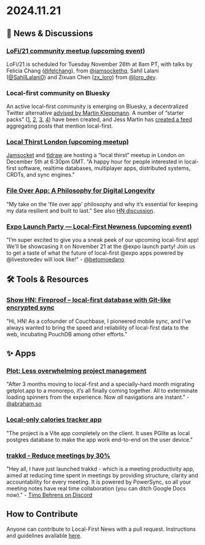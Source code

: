 # 2024.11.21


## 📰 News & Discussions

### [LoFi/21 community meetup (upcoming event)](https://localfirstweb.dev/)
LoFi/21 is scheduled for Tuesday November 26th at 8am PT, with talks by Felicia Chang ([@felchang](https://x.com/felchang)), from [@jamsockethq](https://x.com/jamsockethq), Sahil Lalani ([@SahilLalani0](https://x.com/SahilLalani0)) and Zixuan Chen ([zx_loro](https://x.com/zx_loro)) from [@loro_dev](https://x.com/loro_dev).

### Local-first community on Bluesky
An active local-first community is emerging on Bluesky, a decentralized Twitter alternative [advised by Martin Kleppmann](https://martin.kleppmann.com/2024/02/06/bluesky-at-protocol.html). A number of “starter packs” ([1](https://bsky.app/starter-pack/ballingt.com/3laciq6amk72c), [2](https://bsky.app/starter-pack/schickling.dev/3l7zwgj5tl22f), [3](https://bsky.app/starter-pack/josiahwitt.com/3l7nyb3umi627), [4](https://bsky.app/starter-pack/paulbutler.org/3layneez4s52x)) have been created, and Jess Martin has [created a feed](https://bsky.app/profile/did:plc:ydmqzovfn7leytozprtjyoox/feed/aaacw4673rzjw) aggregating posts that mention local-first.

### [Local Thirst London (upcoming meetup)](https://lu.ma/localthirst-lon)
[Jamsocket](https://jamsocket.com/) and [tldraw](https://tldraw.com/) are hosting a “local thirst” meetup in London on December 5th at 6:30pm GMT. "A happy hour for people interested in local-first software, realtime databases, multiplayer apps, distributed systems, CRDTs, and sync engines."

### [File Over App: A Philosophy for Digital Longevity](https://rishikeshs.com/file-over-app/)
"My take on the 'file over app' philosophy and why it’s essential for keeping my data resilient and built to last." See also [HN discussion](https://news.ycombinator.com/item?id=42136054).

### [Expo Launch Party — Local-First Newness (upcoming event)](https://expo.dev/launch-party)
"I’m super excited to give you a sneak peek of our upcoming local-first app! We'll be showcasing it on November 21 at the @expo launch party! Join us to get a taste of what the future of local-first @expo apps powered by @livestoredev will look like!" - [@betomoedano](https://x.com/betomoedano/status/1856717650824462574)


## 🛠️ Tools & Resources

### [Show HN: Fireproof – local-first database with Git-like encrypted sync](https://news.ycombinator.com/item?id=42184362)
"Hi, HN! As a cofounder of Couchbase, I pioneered mobile sync, and I’ve always wanted to bring the speed and reliability of local-first data to the web, incubating PouchDB among other efforts."


## ✨ Apps

### [Plot: Less overwhelming project management](https://getplot.app/)
"After 3 months moving to local-first and a specially-hard month migrating getplot.app to a monorepo, it’s all finally coming together. All to exterminate loading spinners from the experience. Now *all* navigations are instant." - [@abraham.so](https://bsky.app/profile/abraham.so/post/3lbgwzq4bl224)

### [Local-only calories tracker app](https://www.typeonce.dev/course/calories-tracker-local-only-app)
"The project is a Vite app completely on the client. It uses PGlite as local postgres database to make the app work end-to-end on the user device."

### [trakkd - Reduce meetings by 30%](https://www.trakkd.com/)
"Hey all, I have just launched trakkd - which is a meeting productivity app, aimed at reducing time spent in meetings by providing structure, clarity and accountability for every meeting. It is powered by PowerSync, so all your meeting notes have real time collaboration (you can ditch Google Docs now)." - [Timo Behrens on Discord](https://discord.com/channels/1138230179878154300/1176567090124165191/1308739513526255676)


## How to Contribute
Anyone can contribute to Local-First News with a pull request. Instructions and guidelines available [here](https://github.com/localfirstnews/localfirstnews).
